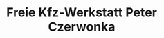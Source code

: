 ---
title: "Freie Kfz-Werkstatt Peter Czerwonka"
url: /dresden/freie-kfz-werkstatt-peter-czerwonka/
shop: Autowerkstatt
---
